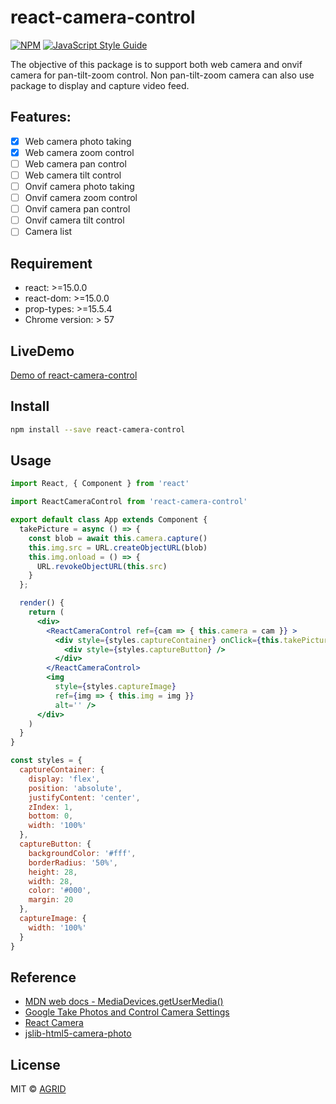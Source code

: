 # react-camera-control
[![NPM](https://img.shields.io/npm/v/react-camera-control.svg)](https://www.npmjs.com/package/react-camera-control) [![JavaScript Style Guide](https://img.shields.io/badge/code_style-standard-brightgreen.svg)](https://standardjs.com)

The objective of this package is to support both web camera and onvif camera for pan-tilt-zoom control. Non pan-tilt-zoom camera can also use package to display and capture video feed.

## Features:
- [x] Web camera photo taking
- [x] Web camera zoom control
- [ ] Web camera pan control
- [ ] Web camera tilt control
- [ ] Onvif camera photo taking
- [ ] Onvif camera zoom control
- [ ] Onvif camera pan control
- [ ] Onvif camera tilt control
- [ ] Camera list

## Requirement
- react: >=15.0.0
- react-dom: >=15.0.0
- prop-types: >=15.5.4
- Chrome version: > 57

## LiveDemo
[Demo of react-camera-control](https://agrid.github.io/react-camera-control/)

## Install

```bash
npm install --save react-camera-control
```

## Usage

```jsx
import React, { Component } from 'react'

import ReactCameraControl from 'react-camera-control'

export default class App extends Component {
  takePicture = async () => {
    const blob = await this.camera.capture()
    this.img.src = URL.createObjectURL(blob)
    this.img.onload = () => {
      URL.revokeObjectURL(this.src)
    }
  };

  render() {
    return (
      <div>
        <ReactCameraControl ref={cam => { this.camera = cam }} >
          <div style={styles.captureContainer} onClick={this.takePicture}>
            <div style={styles.captureButton} />
          </div>
        </ReactCameraControl>
        <img
          style={styles.captureImage}
          ref={img => { this.img = img }}
          alt='' />
      </div>
    )
  }
}

const styles = {
  captureContainer: {
    display: 'flex',
    position: 'absolute',
    justifyContent: 'center',
    zIndex: 1,
    bottom: 0,
    width: '100%'
  },
  captureButton: {
    backgroundColor: '#fff',
    borderRadius: '50%',
    height: 28,
    width: 28,
    color: '#000',
    margin: 20
  },
  captureImage: {
    width: '100%'
  }
}
```

## Reference
- [MDN web docs - MediaDevices.getUserMedia()](https://developer.mozilla.org/en-US/docs/Web/API/MediaDevices/getUserMedia)
- [Google Take Photos and Control Camera Settings](https://developers.google.com/web/updates/2016/12/imagecapture)
- [React Camera](https://www.npmjs.com/package/react-camera)
- [jslib-html5-camera-photo](https://www.npmjs.com/package/jslib-html5-camera-photo)

## License

MIT © [AGRID](https://github.com/agrid)
